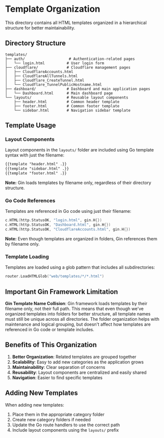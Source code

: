 # Template Organization

This directory contains all HTML templates organized in a hierarchical structure for better maintainability.

## Directory Structure

```
templates/
├── auth/                    # Authentication-related pages
│   └── login.html          # User login form
├── cloudflare/             # Cloudflare management pages
│   ├── CloudflareAccounts.html
│   ├── CloudflareAllTunnels.html
│   ├── Cloudflare_CreateTunnel.html
│   └── Cloudflare_TunnelPublicHostname.html
├── dashboard/              # Dashboard and main application pages
│   └── Dashboard.html      # Main dashboard page
└── layouts/                # Reusable layout components
    ├── header.html         # Common header template
    ├── footer.html         # Common footer template
    └── sidebar.html        # Navigation sidebar template

```

## Template Usage

### Layout Components
Layout components in the `layouts/` folder are included using Go template syntax with just the filename:
```html
{{template "header.html" .}}
{{template "sidebar.html" .}}
{{template "footer.html" .}}
```
**Note:** Gin loads templates by filename only, regardless of their directory structure.

### Go Code References
Templates are referenced in Go code using just their filename:
```go
c.HTML(http.StatusOK, "login.html", gin.H{})
c.HTML(http.StatusOK, "Dashboard.html", gin.H{})
c.HTML(http.StatusOK, "CloudflareAccounts.html", gin.H{})
```
**Note:** Even though templates are organized in folders, Gin references them by filename only.

### Template Loading
Templates are loaded using a glob pattern that includes all subdirectories:
```go
router.LoadHTMLGlob("web/templates/*/*.html")
```

## Important Gin Framework Limitation

**Gin Template Name Collision**: Gin framework loads templates by their filename only, not their full path. This means that even though we've organized templates into folders for better structure, all template names must still be unique across all directories. The folder organization helps with maintenance and logical grouping, but doesn't affect how templates are referenced in Go code or template includes.

## Benefits of This Organization

1. **Better Organization**: Related templates are grouped together
2. **Scalability**: Easy to add new categories as the application grows
3. **Maintainability**: Clear separation of concerns
4. **Reusability**: Layout components are centralized and easily shared
5. **Navigation**: Easier to find specific templates

## Adding New Templates

When adding new templates:
1. Place them in the appropriate category folder
2. Create new category folders if needed
3. Update the Go route handlers to use the correct path
4. Include layout components using the `layouts/` prefix
